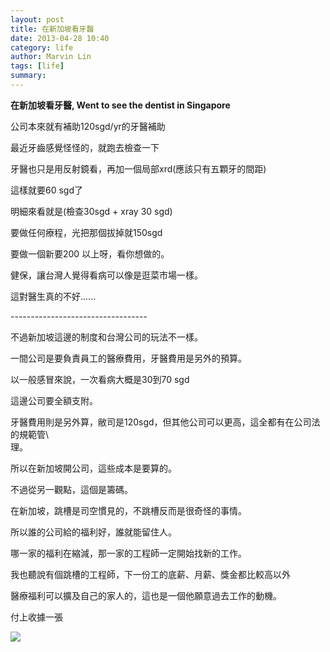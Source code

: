 ```yaml
---
layout: post
title: 在新加坡看牙醫
date: 2013-04-28 10:40
category: life
author: Marvin Lin
tags: [life]
summary: 
---
```


**在新加坡看牙醫, Went to see the dentist in Singapore**  
  
公司本來就有補助120sgd/yr的牙醫補助  
  
最近牙齒感覺怪怪的，就跑去檢查一下  
  
牙醫也只是用反射鏡看，再加一個局部xrd(應該只有五顆牙的間距)  
  
這樣就要60 sgd了  
  
明細來看就是(檢查30sgd + xray 30 sgd)  
  
要做任何療程，光把那個拔掉就150sgd  
  
要做一個新要200 以上呀，看你想做的。  
  
健保，讓台灣人覺得看病可以像是逛菜市場一樣。  
  
這對醫生真的不好......  
  
\----------------------------------  
  
不過新加坡這邊的制度和台灣公司的玩法不一樣。  
  
一間公司是要負責員工的醫療費用，牙醫費用是另外的預算。  
  
以一般感冒來說，一次看病大概是30到70 sgd  
  
這邊公司要全額支附。  
  
牙醫費用則是另外算，敝司是120sgd，但其他公司可以更高，這全都有在公司法的規範管\\  
理。  
  
  
  
所以在新加坡開公司，這些成本是要算的。  
  
不過從另一觀點，這個是籌碼。  
  
在新加坡，跳槽是司空慣見的，不跳槽反而是很奇怪的事情。  
  
所以誰的公司給的福利好，誰就能留住人。  
  
哪一家的福利在縮減，那一家的工程師一定開始找新的工作。  
  
  
我也聽說有個跳槽的工程師，下一份工的底薪、月薪、獎金都比較高以外  
  
醫療福利可以擴及自己的家人的，這也是一個他願意過去工作的動機。  
  
  
付上收據一張  
  

[![](http://2.bp.blogspot.com/-rzvCH43A8Ak/UXwJ6cwDydI/AAAAAAAAALE/WpT-RUeGbkY/s320/receive.jpg)](http://2.bp.blogspot.com/-rzvCH43A8Ak/UXwJ6cwDydI/AAAAAAAAALE/WpT-RUeGbkY/s1600/receive.jpg)